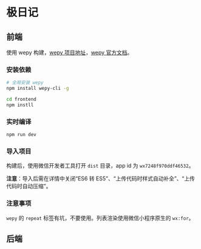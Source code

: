 # 极日记

## 前端

使用 wepy 构建，[wepy 项目地址](https://github.com/Tencent/wepy)，[wepy 官方文档](https://tencent.github.io/wepy/document.html#/)。

### 安装依赖

```bash
# 全局安装 wepy
npm install wepy-cli -g

cd frontend
npm instll
```

### 实时编译

```bash
npm run dev
```

### 导入项目

构建后，使用微信开发者工具打开 `dist` 目录，app id 为 `wx7248f970ddf46532`。

**注意**：导入后需在详情中关闭“ES6 转 ES5”、“上传代码时样式自动补全”、“上传代码时自动压缩”。

### 注意事项

`wepy` 的 `repeat` 标签有坑，不要使用。列表渲染使用微信小程序原生的 `wx:for`。

## 后端